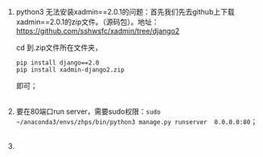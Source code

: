 1. python3 无法安装xadmin==2.0.1的问题：首先我们先去github上下载xadmin==2.0.1的zip文件。（源码包）。地址：<https://github.com/sshwsfc/xadmin/tree/django2>

   cd 到.zip文件所在文件夹，

   ```
   pip install django==2.0
   pip install xadmin-django2.zip
   ```
   即可；<br><br>

2. 要在80端口run server，需要sudo权限：`sudo ~/anaconda3/envs/zhps/bin/python3 manage.py runserver  0.0.0.0:80`；<br><br>

3. 